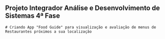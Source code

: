 ## Projeto Integrador Análise e Desenvolvimento de Sistemas 4ª Fase

    # Criando App "Food Guide" para visualização e avaliação de menus de Restaurantes próximos a sua localização

